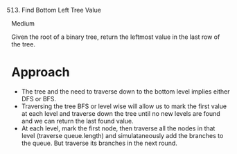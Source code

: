 513. Find Bottom Left Tree Value

Medium

Given the root of a binary tree, return the leftmost value in the last row of the tree.

# Approach 
- The tree and the need to traverse down to the bottom level implies either DFS or BFS. 
- Traversing the tree BFS or level wise will allow us to mark the first value at each level and traverse down the tree until no new levels are found and we can return the last found value. 
- At each level, mark the first node, then traverse all the nodes in that level (traverse queue.length) and simulataneously add the branches to the queue. But traverse its branches in the next round. 